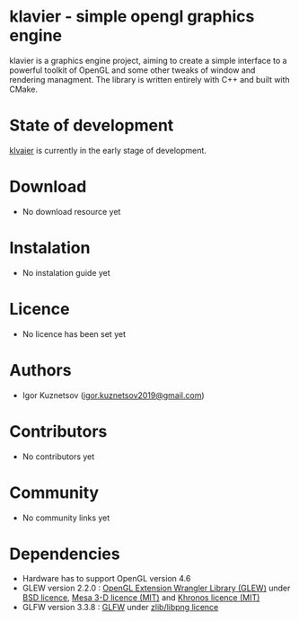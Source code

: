 
# klavier - simple opengl graphics engine
klavier is a graphics engine project, aiming to create a simple interface to a powerful toolkit of OpenGL and some other tweaks of window and rendering managment. The library is written entirely with C++ and built with CMake.
# State of development
[klvaier](https://github.com/kivthe/klavier) is currently in the early stage of development.
# Download
- No download resource yet
# Instalation
- No instalation guide yet
# Licence
- No licence has been set yet
# Authors
- Igor Kuznetsov (igor.kuznetsov2019@gmail.com)
# Contributors
- No contributors yet
# Community
- No сommunity links yet
# Dependencies
- Hardware has to support OpenGL version 4.6
- GLEW version 2.2.0 : [OpenGL Extension Wrangler Library (GLEW)](https://glew.sourceforge.net/) under [BSD licence](https://glew.sourceforge.net/glew.txt), [Mesa 3-D licence (MIT)](https://glew.sourceforge.net/mesa.txt) and [Khronos licence (MIT)](https://glew.sourceforge.net/khronos.txt)
- GLFW version 3.3.8 : [GLFW](https://www.glfw.org/) under [zlib/libpng licence](https://www.glfw.org/license.html)




